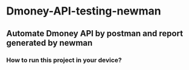 # Dmoney-API-testing-newman
## Automate Dmoney API by postman and report generated by newman

### How to run this project in your device?


